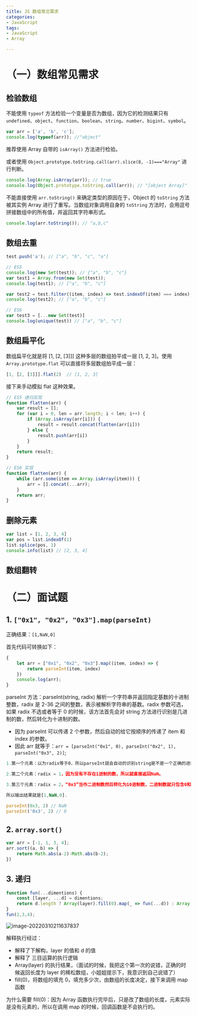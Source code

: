 ```yaml
---
title: JS 数组常见需求
categories: 
- JavaScript
tags:
- JavaScript
- Array

---
```


# （一）数组常见需求

## **检验数组**

不能使用 `typeof` 方法检验一个变量是否为数组，因为它的检测结果只有 `undefined`、`object`、`function`、`boolean`、`string`、`number`、`bigint`、`symbol`。

```javascript
var arr = ['a', 'b', 'c'];
console.log(typeof(arr)); //"object"
```

<!-- more -->

推荐使用 Array 自带的 `isArray()` 方法进行检验。

或者使用 `Object.prototype.toString.call(arr).slice(8, -1)==="Array"` 进行判断。

```javascript
console.log(Array.isArray(arr)); // true
console.log(Object.prototype.toString.call(arr)); // "[object Array]"
```

不能直接使用 `arr.toString()` 来确定类型的原因在于，Object 的 `toString` 方法被其实例 Array 进行了重写。当数组对象调用自身的 `toString` 方法时，会用逗号拼接数组中的所有值，并返回其字符串形式。

```javascript
console.log(arr.toString()); // "a,b,c"
```

## **数组去重**

```javascript
test.push('a'); // ["a", "b", "c", "a"]

// ES5
console.log(new Set(test)); // {"a", "b", "c"}
var test1 = Array.from(new Set(test));
console.log(test1); // ["a", "b", "c"]

var test2 = test.filter((item, index) => test.indexOf(item) === index);
console.log(test2); // ["a", "b", "c"]

// ES6
var test3 = [...new Set(test)]
console.log(unique(test)) // ["a", "b", "c"]
```

## 数组扁平化

数组扁平化就是将 [1, [2, [3]]] 这种多层的数组拍平成一层 [1, 2, 3]。使用 `Array.prototype.flat` 可以直接将多层数组拍平成一层：

```js
[1, [2, [3]]].flat(2)  // [1, 2, 3]
```

接下来手动模拟 flat 这种效果。

```js
// ES5 递归实现
function flatten(arr) {
    var result = [];
    for (var i = 0, len = arr.length; i < len; i++) {
        if (Array.isArray(arr[i])) {
            result = result.concat(flatten(arr[i]))
        } else {
            result.push(arr[i])
        }
    }
    return result;
}

// ES6 实现
function flatten(arr) {
    while (arr.some(item => Array.isArray(item))) {
        arr = [].concat(...arr);
    }
    return arr;
}
```

## 删除元素

```js
var list = [1, 2, 3, 4]
var pos = list.indexOf(1)
list.splice(pos, 1)
console.info(list) // [2, 3, 4]
```

## 数组翻转



# （二）面试题

## 1. `["0x1", "0x2", "0x3"].map(parseInt)`

正确结果：`[1,NaN,0]`

首先代码可转换如下：

```js
{
    let arr = ["0x1", "0x2", "0x3"].map((item, index) => {
        return parseInt(item, index)
    })
    console.log(arr);
}
```

parseInt 方法：parseInt(string, radix) 解析一个字符串并返回指定基数的十进制整数，radix 是 2-36 之间的整数，表示被解析字符串的基数。radix 参数可选，如果 radix 不选或者等于 0 的时候，该方法首先会对 string 方法进行识别是几进制的数，然后转化为十进制的数。

- 因为 parseInt 可以传递 2 个参数，然后自动的给它按顺序的传递了 item 和 index 的参数。
- 因此 arr 就等于：`arr = [parseInt("0x1", 0), parseInt("0x2", 1), parseInt("0x3", 2)]`;

```js
1.第一个元素：以为radix等于0，所以parseInt就会自动的识别string是不是一个正确的进制数，发现“0x1”是一个16进制的数，所以它会把“0x1”当作一个16进制的数然后再转化为10进制。

2.第二个元素：radix = 1，因为没有不存在1进制的数，所以就直接返回NaN。  

3.第三个元素：radix = 2，“0x3”当作二进制数然后转化为10进制数，二进制数就只包含0和1，所以在“0x3”中在满足条件的最前面就只有0，所以二机制0转化为10进制为0.

所以输出结果就是[1,NaN,0].
```

```js
parseInt(0x3, 2) // NaN
parseInt('0x3', 2) // 0
```



## 2.  `array.sort()`

```js
var arr = [-1, 1, 3, 4];
arr.sort((a, b) => {
    return Math.abs(a-2)-Math.abs(b-2);
})
```

## 3. 递归

```js
function fun(...dimentions) {
    const [layer, ...d] = dimentions;
    return d.length ? Array(layer).fill(0).map(_ => fun(...d)) : Array(layer);
}
fun(2,3,4);
```

![image-20220310211637837](https://cdn.jsdelivr.net/gh/baimohui/FigureBed/img/20220310211645.png)

解释执行经过：

- 解释了下解构，layer 的值和 d 的值
- 解释了 三目运算的执行逻辑
- Array(layer) 的执行结果，（面试的时候，我把这个第一次的说错，正确的时候返回长度为 layer 的稀松数组，小姐姐提示下，我意识到自己说错了）
- fill(0)，将数组的填充 0，填充多少次，由数组的长度决定，接下来调用 map 函数

为什么需要 fill(0)：因为 Array 函数执行完毕后，只是改了数组的长度，元素实际是没有元素的，所以在调用 map 的时候，回调函数是不会执行的。



